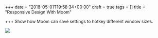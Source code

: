 +++
date = "2018-05-01T19:58:34+00:00"
draft = true
tags = []
title = "Responsive Design With Moom"

+++
Show how Moom can save settings to hotkey different window sizes.

<!--more-->

![](/uploads/2018/05/01/responsive.png)